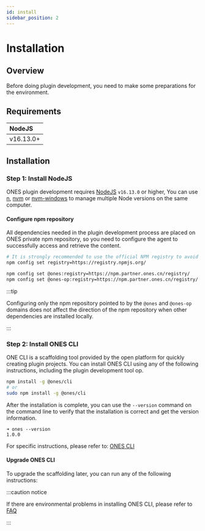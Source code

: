 ```yaml
---
id: install
sidebar_position: 2
---
```


# Installation

## Overview

Before doing plugin development, you need to make some preparations for the environment.

## Requirements

| NodeJS    |
| :-------- |
| v16.13.0+ |

## Installation

### Step 1: Install NodeJS

ONES plugin development requires [NodeJS](https://nodejs.org/en/) `v16.13.0` or higher, You can use [n](https://github.com/tj/n), [nvm](https://github.com/creationix/nvm) or [nvm-windows](https://github.com/coreybutler/nvm-windows) to manage multiple Node versions on the same computer.

#### Configure npm repository

All dependencies needed in the plugin development process are placed on ONES private npm repository, so you need to configure the agent to successfully access and retrieve the content.

```bash
# It is strongly recommended to use the official NPM registry to avoid dependency issues
npm config set registry=https://registry.npmjs.org/

npm config set @ones:registry=https://npm.partner.ones.cn/registry/
npm config set @ones-op:registry=https://npm.partner.ones.cn/registry/
```

:::tip

Configuring only the npm repository pointed to by the `@ones` and `@ones-op` domains does not affect the direction of the npm repository when other dependencies are installed locally.

:::

### Step 2: Install ONES CLI

ONE CLI is a scaffolding tool provided by the open platform for quickly creating plugin projects. You can install ONES CLI using any of the following instructions, including the plugin development tool op.

```bash npm2yarn
npm install -g @ones/cli
# or
sudo npm install -g @ones/cli
```

After the installation is complete, you can use the `--version` command on the command line to verify that the installation is correct and get the version information.

```
➜ ones --version
1.0.0
```

For specific instructions, please refer to: [ONES CLI](../tools/cli/index.mdx)

#### Upgrade ONES CLI

To upgrade the scaffolding later, you can run any of the following instructions:

:::caution notice

If there are environmental problems in installing ONES CLI, please refer to [FAQ](../faq/environment/ones-cli.mdx)

:::
